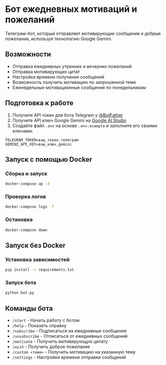 # Бот ежедневных мотиваций и пожеланий

Телеграм-бот, который отправляет мотивирующие сообщения и добрые пожелания, используя технологию Google Gemini.

## Возможности

- Отправка ежедневных утренних и вечерних пожеланий
- Отправка мотивирующих цитат
- Настройка времени получения сообщений
- Возможность получить мотивацию по запрошенной теме
- Еженедельные мотивационные сообщения по понедельникам

## Подготовка к работе

1. Получите API токен для бота Telegram у [@BotFather](https://t.me/BotFather)
2. Получите API ключ Google Gemini на [Google AI Studio](https://makersuite.google.com/app/apikey)
3. Создайте файл `.env` на основе `.env.example` и заполните его своими ключами:

```
TELEGRAM_TOKEN=ваш_токен_телеграм
GEMINI_API_KEY=ваш_ключ_gemini
```

## Запуск с помощью Docker

### Сборка и запуск

```bash
docker-compose up -d
```

### Проверка логов

```bash
docker-compose logs -f
```

### Остановка

```bash
docker-compose down
```

## Запуск без Docker

### Установка зависимостей

```bash
pip install -r requirements.txt
```

### Запуск бота

```bash
python bot.py
```

## Команды бота

- `/start` - Начать работу с ботом
- `/help` - Показать справку
- `/subscribe` - Подписаться на ежедневные сообщения
- `/unsubscribe` - Отписаться от ежедневных сообщений
- `/motivate` - Получить мотивирующую цитату
- `/wish` - Получить доброе пожелание
- `/custom <тема>` - Получить мотивацию на указанную тему
- `/settings` - Настройки времени отправки сообщений
